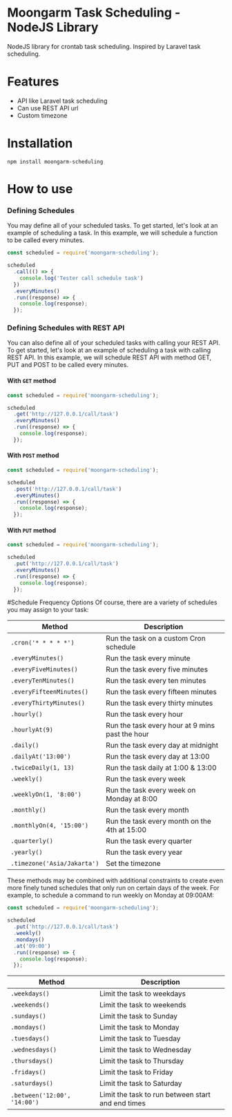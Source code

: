 # Moongarm Task Scheduling - NodeJS Library
NodeJS library for crontab task scheduling. Inspired by Laravel task scheduling.

# Features
- API like Laravel task scheduling
- Can use REST API url
- Custom timezone

# Installation
```
npm install moongarm-scheduling
```

# How to use
### Defining Schedules
You may define all of your scheduled tasks. To get started, let's look at an example of scheduling a task. In this example, we will schedule a function to be called every minutes.

```javascript
const scheduled = require('moongarm-scheduling');

scheduled
  .call(() => {
    console.log('Tester call schedule task')
  })
  .everyMinutes()
  .run((response) => {
    console.log(response);
  });
```

### Defining Schedules with REST API
You can also define all of your scheduled tasks with calling your REST API. To get started, let's look at an example of scheduling a task with calling REST API. In this example, we will schedule REST API with method GET, PUT and POST to be called every minutes.

#### With ```GET``` method
```javascript
const scheduled = require('moongarm-scheduling');

scheduled
  .get('http://127.0.0.1/call/task')
  .everyMinutes()
  .run((response) => {
    console.log(response);
  });
```

#### With ```POST``` method
```javascript
const scheduled = require('moongarm-scheduling');

scheduled
  .post('http://127.0.0.1/call/task')
  .everyMinutes()
  .run((response) => {
    console.log(response);
  });
```

#### With ```PUT``` method
```javascript
const scheduled = require('moongarm-scheduling');

scheduled
  .put('http://127.0.0.1/call/task')
  .everyMinutes()
  .run((response) => {
    console.log(response);
  });
```

#Schedule Frequency Options
Of course, there are a variety of schedules you may assign to your task:

| Method | Description |
|--|--|
| ```.cron('* * * * *')``` | Run the task on a custom Cron schedule |
| ```.everyMinutes()``` | Run the task every minute |
| ```.everyFiveMinutes()``` | Run the task every five minutes |
| ```.everyTenMinutes()``` | Run the task every ten minutes |
| ```.everyFifteenMinutes()``` | Run the task every fifteen minutes |
| ```.everyThirtyMinutes()``` | Run the task every thirty minutes |
| ```.hourly()``` | Run the task every hour |
| ```.hourlyAt(9)``` | Run the task every hour at 9 mins past the hour |
| ```.daily()``` | Run the task every day at midnight |
| ```.dailyAt('13:00')``` | Run the task every day at 13:00 |
| ```.twiceDaily(1, 13)``` | Run the task daily at 1:00 & 13:00 |
| ```.weekly()``` | Run the task every week |
| ```.weeklyOn(1, '8:00')``` | Run the task every week on Monday at 8:00 |
| ```.monthly()``` | Run the task every month |
| ```.monthlyOn(4, '15:00')``` | Run the task every month on the 4th at 15:00 |
| ```.quarterly()``` | Run the task every quarter |
| ```.yearly()``` | Run the task every year |
| ```.timezone('Asia/Jakarta')``` | Set the timezone |

These methods may be combined with additional constraints to create even more finely tuned schedules that only run on certain days of the week. For example, to schedule a command to run weekly on Monday at 09:00AM:

```javascript
const scheduled = require('moongarm-scheduling');

scheduled
  .put('http://127.0.0.1/call/task')
  .weekly()
  .mondays()
  .at('09:00')
  .run((response) => {
    console.log(response);
  });
```

| Method | Description |
|--|--|
| ```.weekdays()``` | Limit the task to weekdays |
| ```.weekends()``` | Limit the task to weekends |
| ```.sundays()``` | Limit the task to Sunday |
| ```.mondays()``` | Limit the task to Monday |
| ```.tuesdays()``` | Limit the task to Tuesday |
| ```.wednesdays()``` | Limit the task to Wednesday |
| ```.thursdays()``` | Limit the task to Thursday |
| ```.fridays()``` | Limit the task to Friday |
| ```.saturdays()``` | Limit the task to Saturday |
| ```.between('12:00', '14:00')``` | Limit the task to run between start and end times |
